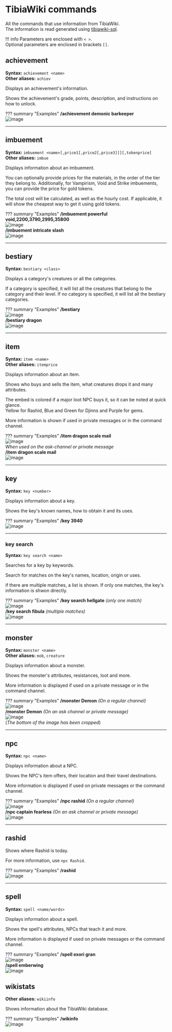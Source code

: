 # TibiaWiki commands

All the commands that use information from TibiaWiki.  
The information is read generated using [tibiawiki-sql](https://github.com/Galarzaa90/tibiawiki-sql).

!!! info
    Parameters are enclosed with `< >`.   
    Optional parameters are enclosed in brackets `[]`.


## achievement
**Syntax:** `achievement <name>`  
**Other aliases:** `achiev`

Displays an achievement's information.

Shows the achievement's grade, points, description, and instructions on how to unlock.

??? summary "Examples"
    **/achievement demonic barkeeper**  
    ![image](../assets/images/commands/tibiawiki/achievement.png)

----

## imbuement
**Syntax:** `imbuement <name>[,price1[,price2[,price3]]][,tokenprice]`  
**Other aliases:** `imbue`

Displays information about an imbuement.

You can optionally provide prices for the materials, in the order of the tier they belong to.
Additionally, for Vampirism, Void and Strike imbuements, you can provide the price for gold tokens.

The total cost will be calculated, as well as the hourly cost.
If applicable, it will show the cheapest way to get it using gold tokens.


??? summary "Examples"
    **/imbuement powerful void,2200,3790,2995,35800**  
    ![image](../assets/images/commands/imbuement_1.png)  
    **/imbuement intricate slash**  
    ![image](../assets/images/commands/imbuement_2.png)

----

## bestiary
**Syntax:** `bestiary <class>`

Displays a category's creatures or all the categories.

If a category is specified, it will list all the creatures that belong to the category and their level.
If no category is specified, it will list all the bestiary categories.

??? summary "Examples"
    **/bestiary**  
    ![image](../assets/images/commands/bestiary_1.png)  
    **/bestiary dragon**  
    ![image](../assets/images/commands/bestiary_2.png)

----

## item
**Syntax:** `item <name>`  
**Other aliases:** `itemprice`

Displays information about an item.

Shows who buys and sells the item, what creatures drops it and many attributes.
        
The embed is colored if a major loot NPC buys it, so it can be noted at quick glance.  
Yellow for Rashid, Blue and Green for Djinns and Purple for gems.
        
More information is shown if used in private messages or in the command channel.

??? summary "Examples"
    **/item dragon scale mail**  
    ![image](../assets/images/commands/item_1.png)  
    *When used on the ask-channel or private message*  
    **/item dragon scale mail**  
    ![image](../assets/images/commands/item_2.png)

----

## key
**Syntax:** `key <number>`  

Displays information about a key.

Shows the key's known names, how to obtain it and its uses.

??? summary "Examples"
    **/key 3940**  
    ![image](../assets/images/commands/key.png)

----

### key search
**Syntax:** `key search <name>`

Searches for a key by keywords.

Search for matches on the key's names, location, origin or uses.

if there are multiple matches, a list is shown.
If only one matches, the key's information is shwon directly.

??? summary "Examples"
    **/key search hellgate** *(only one match)*  
    ![image](../assets/images/commands/key_search_1.png)  
    **/key search fibula** *(multiple matches)*  
    ![image](../assets/images/commands/key_search_2.png)

----
    
## monster
**Syntax:** `monster <name>`  
**Other aliases:** `mob`, `creature`

Displays information about a monster.

Shows the monster's attributes, resistances, loot and more.

More information is displayed if used on a private message or in the command channel.

??? summary "Examples"
    **/monster Demon** *(On a regular channel)*  
    ![image](../assets/images/commands/monster_1.png)  
    **/monster Demon** *(On an ask channel or private message)*  
    ![image](../assets/images/commands/monster_2.png)  
    (*The bottom of the image has been cropped*)

----

## npc
**Syntax:** `npc <name>`

Displays information about a NPC.

Shows the NPC's item offers, their location and their travel destinations.
        
More information is displayed if used on private messages or the command channel.

??? summary "Examples"
    **/npc rashid** *(On a regular channel)*  
    ![image](../assets/images/commands/npc_1.png)  
    **/npc captain fearless**  *(On an ask channel or private message)*  
    ![image](../assets/images/commands/npc_2.png)

----

## rashid
Shows where Rashid is today.

For more information, use `npc Rashid`.

??? summary "Examples"
    **/rashid**  
    ![image](../assets/images/commands/rashid.png)

----

## spell
**Syntax:** `spell <name/words>`

Displays information about a spell.

Shows the spell's attributes, NPCs that teach it and more.
        
More information is displayed if used on private messages or the command channel.

??? summary "Examples"
    **/spell exori gran**  
    ![image](../assets/images/commands/spell_1.png)  
    **/spell emberwing**  
    ![image](../assets/images/commands/spell_2.png)

## wikistats
**Other aliases:** `wikiinfo`

Shows information about the TibiaWiki database.

??? summary "Examples"
    **/wikinfo**  
    ![image](../assets/images/commands/wikistats.png)